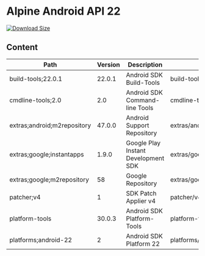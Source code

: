 # Alpine Android API 22

[![Download Size](https://images.microbadger.com/badges/image/alvrme/alpine-android:android-22.svg)](https://microbadger.com/images/alvrme/alpine-android:android-22)

## Content

| Path                        | Version | Description                         | Location                     |
|-----------------------------|---------|-------------------------------------|------------------------------|
| build-tools;22.0.1          | 22.0.1  | Android SDK Build-Tools             | build-tools/22.0.1/          |
| cmdline-tools;2.0           | 2.0     | Android SDK Command-line Tools      | cmdline-tools/tools/         |
| extras;android;m2repository | 47.0.0  | Android Support Repository          | extras/android/m2repository/ |
| extras;google;instantapps   | 1.9.0   | Google Play Instant Development SDK | extras/google/instantapps/   |
| extras;google;m2repository  | 58      | Google Repository                   | extras/google/m2repository/  |
| patcher;v4                  | 1       | SDK Patch Applier v4                | patcher/v4/                  |
| platform-tools              | 30.0.3  | Android SDK Platform-Tools          | platform-tools/              |
| platforms;android-22        | 2       | Android SDK Platform 22             | platforms/android-22/        |